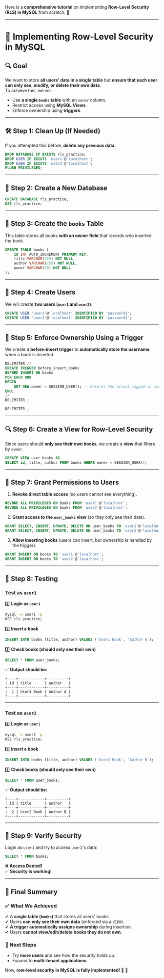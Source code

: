 Here is a **comprehensive tutorial** on implementing **Row-Level Security (RLS) in MySQL** from scratch. 🚀  

---

# **📌 Implementing Row-Level Security in MySQL**
## **🔍 Goal**
We want to store **all users' data in a single table** but **ensure that each user can only see, modify, or delete their own data**.  
To achieve this, we will:
- Use **a single `books` table** with an `owner` column.
- Restrict access using **MySQL Views**.
- Enforce ownership using **triggers**.

---

## **🛠 Step 1: Clean Up (If Needed)**
If you attempted this before, **delete any previous data**:
```sql
DROP DATABASE IF EXISTS rls_practice;
DROP USER IF EXISTS 'user1'@'localhost';
DROP USER IF EXISTS 'user2'@'localhost';
FLUSH PRIVILEGES;
```

---

## **📂 Step 2: Create a New Database**
```sql
CREATE DATABASE rls_practice;
USE rls_practice;
```

---

## **📖 Step 3: Create the `books` Table**
This table stores all books **with an owner field** that records who inserted the book.
```sql
CREATE TABLE books (
    id INT AUTO_INCREMENT PRIMARY KEY,
    title VARCHAR(255) NOT NULL,
    author VARCHAR(255) NOT NULL,
    owner VARCHAR(50) NOT NULL
);
```

---

## **🔑 Step 4: Create Users**
We will create **two users (`user1` and `user2`)**.

```sql
CREATE USER 'user1'@'localhost' IDENTIFIED BY 'password1';
CREATE USER 'user2'@'localhost' IDENTIFIED BY 'password2';
```

---

## **🎯 Step 5: Enforce Ownership Using a Trigger**
We create a **before-insert trigger** to **automatically store the username** when a book is inserted.

```sql
DELIMITER //
CREATE TRIGGER before_insert_books
BEFORE INSERT ON books
FOR EACH ROW
BEGIN
    SET NEW.owner = SESSION_USER(); -- Ensures the actual logged-in user is stored
END;
//
DELIMITER ;
```
```sql
DELIMITER ;
```

---

## **🔍 Step 6: Create a View for Row-Level Security**
Since users should **only see their own books**, we create a **view** that filters by `owner`.

```sql
CREATE VIEW user_books AS
SELECT id, title, author FROM books WHERE owner = SESSION_USER();
```

---

## **🔐 Step 7: Grant Permissions to Users**
1. **Revoke direct table access** (so users cannot see everything).
```sql
REVOKE ALL PRIVILEGES ON books FROM 'user1'@'localhost';
REVOKE ALL PRIVILEGES ON books FROM 'user2'@'localhost';
```

2. **Grant access to the `user_books` view** (so they only see their data).
```sql
GRANT SELECT, INSERT, UPDATE, DELETE ON user_books TO 'user1'@'localhost';
GRANT SELECT, INSERT, UPDATE, DELETE ON user_books TO 'user2'@'localhost';
```

3. **Allow inserting books** (users can insert, but ownership is handled by the trigger).
```sql
GRANT INSERT ON books TO 'user1'@'localhost';
GRANT INSERT ON books TO 'user2'@'localhost';
```

---

## **📌 Step 8: Testing**
### **Test as `user1`**
1️⃣ **Login as `user1`**  
```sh
mysql -u user1 -p
USE rls_practice;
```
2️⃣ **Insert a book**  
```sql
INSERT INTO books (title, author) VALUES ('User1 Book', 'Author A');
```
3️⃣ **Check books (should only see their own)**  
```sql
SELECT * FROM user_books;
```
✅ **Output should be:**
```
+----+------------+----------+
| id | title      | author   |
+----+------------+----------+
|  1 | User1 Book | Author A |
+----+------------+----------+
```

---

### **Test as `user2`**
1️⃣ **Login as `user2`**  
```sh
mysql -u user2 -p
USE rls_practice;
```
2️⃣ **Insert a book**  
```sql
INSERT INTO books (title, author) VALUES ('User2 Book', 'Author B');
```
3️⃣ **Check books (should only see their own)**  
```sql
SELECT * FROM user_books;
```
✅ **Output should be:**
```
+----+------------+----------+
| id | title      | author   |
+----+------------+----------+
|  2 | User2 Book | Author B |
+----+------------+----------+
```

---

## **🔎 Step 9: Verify Security**
Login as `user1` and try to access `user2`'s data:
```sql
SELECT * FROM books;
```
❌ **Access Denied!**  
✅ **Security is working!**

---

## **📌 Final Summary**
### **✅ What We Achieved**
✔ A **single table (`books`)** that stores all users' books.  
✔ Users **can only see their own data** (enforced via a `VIEW`).  
✔ **A trigger automatically assigns ownership** during insertion.  
✔ Users **cannot view/edit/delete books they do not own**.  

### **🚀 Next Steps**
- Try **more users** and see how the security holds up.  
- Expand to **multi-tenant applications**.  

Now, **row-level security in MySQL is fully implemented!** 🎯 🚀
